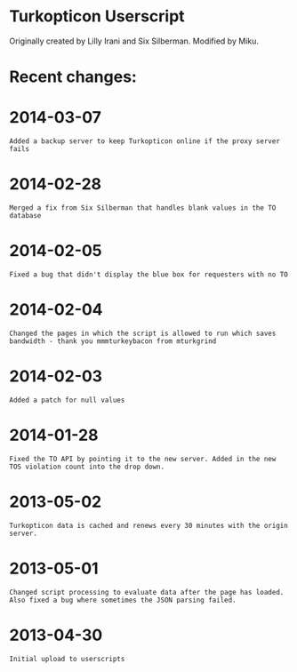 Turkopticon Userscript
======================
Originally created by Lilly Irani and Six Silberman. Modified by Miku.

Recent changes:
==============
2014-03-07
==========
	Added a backup server to keep Turkopticon online if the proxy server fails

2014-02-28
==========
	Merged a fix from Six Silberman that handles blank values in the TO database

2014-02-05
==========
	Fixed a bug that didn't display the blue box for requesters with no TO
2014-02-04
==========
	Changed the pages in which the script is allowed to run which saves bandwidth - thank you mmmturkeybacon from mturkgrind
2014-02-03
==========
	Added a patch for null values
2014-01-28
==========
	Fixed the TO API by pointing it to the new server. Added in the new TOS violation count into the drop down.
	
2013-05-02
==========
	Turkopticon data is cached and renews every 30 minutes with the origin server.

2013-05-01
==========
	Changed script processing to evaluate data after the page has loaded. Also fixed a bug where sometimes the JSON parsing failed.
2013-04-30
==========
	Initial upload to userscripts